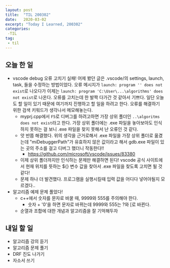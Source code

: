 ```yaml
---
layout: post
title:  "TIL 200302"
date:   2020-03-02
excerpt: "Today I Learned, 200302"
categories: 
 -TIL
tag:
 - til
---
```

## 오늘 한 일

* vscode debug 오류 고치기 실패! 어제 봤던 글은 .vscode/의 settings, launch, task, 들을 수정하는 방법이었다. 오류 메시지가 `launch: program '' does not exist`로 나오다가 이제는 `launch: program 'C:\User\...\algorithms' does not exist`로 나온다. 오류를 고치는데 한 발짝 다가간 것 같아서 기쁘다. 일단 오늘도 할 일이 있기 때문에 여기까지 진행하고 할 일을 하려고 한다. 오류를 해결하기 위한 검색 키워드가 생각나서 메모해놓는다.
    * myprj.cpp에서 `F5`로 디버그를 하려고하면 가장 상위 폴더인 `..\algoritms does not exist`라고 한다. 가장 상위 폴더에는 .exe 파일을 놓아보아도 인식하지 못하는 걸 보니 .exe 파일을 찾지 못해서 난 오류인 것 같다. 
    * 앗 반쯤 해결했다. 위의 생각을 근거로해서 .exe 파일을 가장 상위 폴더로 옮겼는데 "miDebuggerPath"가 유효하지 않은 값이라고 해서 gdb.exe 파일이 있는 곳의 주소를 걸고 디버그 했더니 작동한다!!
        * https://github.com/microsoft/vscode/issues/83380
    * 이제 상위 폴더까지만 인식하는 문제만 해결하면 된다! vscode 공식 사이트에서 현재 위치를 뜻하는 ${} 변수 값을 찾아서 .exe 파일을 찾도록 고치면 될 것 같다!
    * 문제 하나 더 발견했다. 프로그램을 실행시킬때 입력 값을 어디다 넣어야될지 모르겠다..
* 알고리즘 예제 문제 풀었다!
    * c++에서 숫자를 문자로 바꿀 때, 9999와 555를 주의해야 한다.
        * 숫자 + '0'을 하면 문자로 바뀌는데 9999와 555는 ?와 [로 바뀐다.
    * 순열과 조합에 대한 개념과 알고리즘을 잘 기억해두자

## 내일 할 일

* 알고리즘 강의 듣기
* 알고리즘 문제 풀기
* DRF 진도 나가기
* 자소서 쓰기